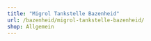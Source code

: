 ```yaml
---
title: "Migrol Tankstelle Bazenheid"
url: /bazenheid/migrol-tankstelle-bazenheid/
shop: Allgemein
---
```

